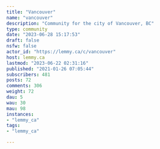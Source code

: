 ```yaml
---
title: "Vancouver" 
name: "vancouver"
description: "Community for the city of Vancouver, BC"
type: community
date: "2023-06-28 15:17:53"
draft: false
nsfw: false
actor_id: "https://lemmy.ca/c/vancouver"
host: lemmy.ca
lastmod: "2023-06-22 02:31:16"
published: "2021-01-26 07:05:44"
subscribers: 481
posts: 72
comments: 306
weight: 72
dau: 5
wau: 30
mau: 98
instances:
- "lemmy_ca"
tags: 
- "lemmy_ca"

---
```

